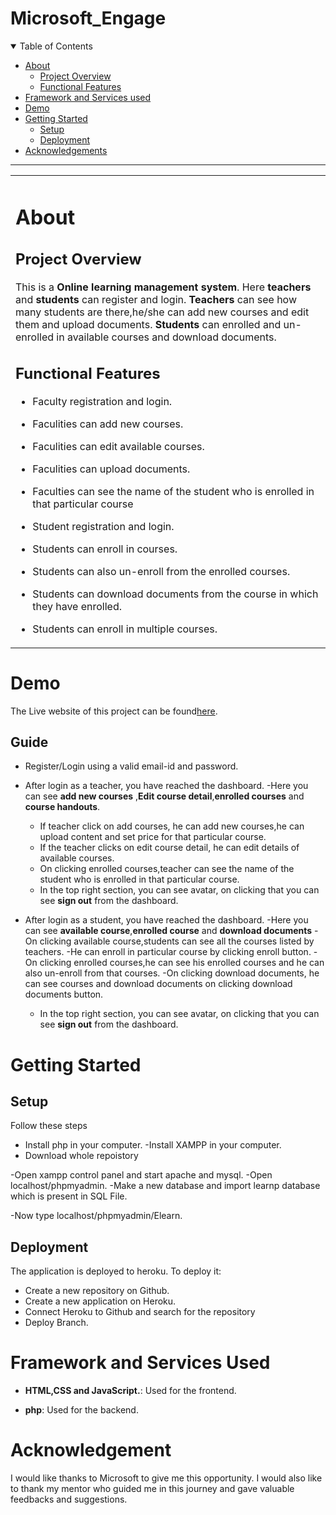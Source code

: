 # Microsoft_Engage

<details open="open">
<summary>Table of Contents</summary>

- [About](#about)
  - [Project Overview](#project-overview)
  - [Functional Features](#functional-features)
- [Framework and Services used](#framework-and-services-used)
- [Demo](#demo)
- [Getting Started](#getting-started)
  - [Setup](#setup)
  - [Deployment](#deployment)
- [Acknowledgements](#acknowledgement)
</details>

---

<table>
<tr>
<td>

# About

## Project Overview

This is a **Online learning management system**. Here **teachers** and **students** can register and login.
**Teachers** can see how many students are there,he/she can add new courses and edit them and upload documents. **Students** can enrolled and un-enrolled in available courses and download documents.

## Functional Features

- Faculty registration and login.
- Faculities can add new courses.
- Faculities can edit available courses.
- Faculities can upload documents.
- Faculties can see the name of the student who is enrolled
  in that particular course

- Student registration and login.
- Students can enroll in courses.
- Students can also un-enroll from the enrolled courses.
- Students can download documents from the course in which they have enrolled.
- Students can enroll in multiple courses.

</td>
</tr>
</table>

# Demo

The Live website of this project can be found[here](https://elearn-system.herokuapp.com/).

## Guide

- Register/Login using a valid email-id and password.
- After login as a teacher, you have reached the dashboard.
  -Here you can see **add new courses** ,**Edit course detail**,**enrolled courses** and **course handouts**.

  - If teacher click on add courses, he can add new courses,he can upload content and set price for that particular course.
  - If the teacher clicks on edit course detail, he can edit details of available courses.
  - On clicking enrolled courses,teacher can see the name of the student who is enrolled in that particular course.
  - In the top right section, you can see avatar, on clicking that you can see **sign out** from the dashboard.

- After login as a student, you have reached the dashboard.
  -Here you can see **available course**,**enrolled course** and **download documents**
  -On clicking available course,students can see all the courses listed by teachers.
  -He can enroll in particular course by clicking enroll button.
  -On clicking enrolled courses,he can see his enrolled courses and he can also un-enroll from that courses.
  -On clicking download documents, he can see courses and download documents on clicking download documents button.
  - In the top right section, you can see avatar, on clicking that you can see **sign out** from the dashboard.

# Getting Started

## Setup

Follow these steps

- Install php in your computer.
  -Install XAMPP in your computer.
- Download whole repoistory

-Open xampp control panel and start apache and mysql.
-Open localhost/phpmyadmin.
-Make a new database and import learnp database which is present in SQL File.

-Now type localhost/phpmyadmin/Elearn.

## Deployment

The application is deployed to heroku. To deploy it:

- Create a new repository on Github.
- Create a new application on Heroku.
- Connect Heroku to Github and search for the repository
- Deploy Branch.

# Framework and Services Used

- **HTML,CSS and JavaScript.**: Used for the frontend.

- **php**: Used for the backend.

# Acknowledgement

I would like thanks to Microsoft to give me this opportunity. I would also like to thank my mentor who guided me in this journey and gave valuable feedbacks and suggestions.
